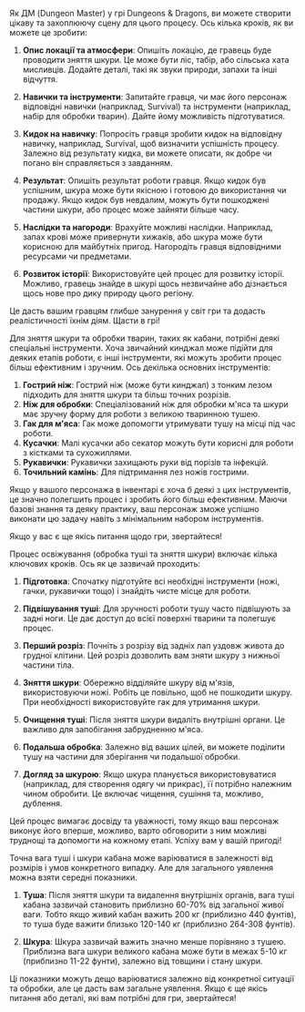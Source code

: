 
Як ДМ (Dungeon Master) у грі Dungeons & Dragons, ви можете створити цікаву та захоплюючу сцену для цього процесу. Ось кілька кроків, як ви можете це зробити:

1. **Опис локації та атмосфери**: Опишіть локацію, де гравець буде проводити зняття шкури. Це може бути ліс, табір, або сільська хата мисливців. Додайте деталі, такі як звуки природи, запахи та інші відчуття.

2. **Навички та інструменти**: Запитайте гравця, чи має його персонаж відповідні навички (наприклад, Survival) та інструменти (наприклад, набір для обробки тварин). Дайте йому можливість підготуватися.

3. **Кидок на навичку**: Попросіть гравця зробити кидок на відповідну навичку, наприклад, Survival, щоб визначити успішність процесу. Залежно від результату кидка, ви можете описати, як добре чи погано він справляється з завданням.

4. **Результат**: Опишіть результат роботи гравця. Якщо кидок був успішним, шкура може бути якісною і готовою до використання чи продажу. Якщо кидок був невдалим, можуть бути пошкоджені частини шкури, або процес може зайняти більше часу.

5. **Наслідки та нагороди**: Врахуйте можливі наслідки. Наприклад, запах крові може привернути хижаків, або шкура може бути корисною для майбутніх пригод. Нагородіть гравця відповідними ресурсами чи предметами.

6. **Розвиток історії**: Використовуйте цей процес для розвитку історії. Можливо, гравець знайде в шкурі щось незвичайне або дізнається щось нове про дику природу цього регіону.

Це дасть вашим гравцям глибше занурення у світ гри та додасть реалістичності їхнім діям. Щасти в грі!


Для зняття шкури та обробки тварин, таких як кабани, потрібні деякі спеціальні інструменти. Хоча звичайний кинджал може підійти для деяких етапів роботи, є інші інструменти, які можуть зробити процес більш ефективним і зручним. Ось декілька основних інструментів:

1. **Гострий ніж**: Гострий ніж (може бути кинджал) з тонким лезом підходить для зняття шкури та більш точних розрізів.
2. **Ніж для обробки**: Спеціалізований ніж для обробки м'яса та шкури має зручну форму для роботи з великою тваринною тушею.
3. **Гак для м'яса**: Гак може допомогти утримувати тушу на місці під час роботи.
4. **Кусачки**: Малі кусачки або секатор можуть бути корисні для роботи з кістками та сухожиллями.
5. **Рукавички**: Рукавички захищають руки від порізів та інфекцій.
6. **Точильний камінь**: Для підтримання лез ножів гострими.

Якщо у вашого персонажа в інвентарі є хоча б деякі з цих інструментів, це значно полегшить процес і зробить його більш ефективним. Маючи базові знання та деяку практику, ваш персонаж зможе успішно виконати цю задачу навіть з мінімальним набором інструментів.

Якщо у вас є ще якісь питання щодо гри, звертайтеся!



Процес освіжування (обробка туші та зняття шкури) включає кілька ключових кроків. Ось як це зазвичай проходить:

1. **Підготовка**: Спочатку підготуйте всі необхідні інструменти (ножі, гачки, рукавички тощо) і знайдіть чисте місце для роботи.

2. **Підвішування туші**: Для зручності роботи тушу часто підвішують за задні ноги. Це дає доступ до всієї поверхні тварини та полегшує процес.

3. **Перший розріз**: Почніть з розрізу від задніх лап уздовж живота до грудної клітини. Цей розріз дозволить вам зняти шкуру з нижньої частини тіла.

4. **Зняття шкури**: Обережно відділяйте шкуру від м'язів, використовуючи ножі. Робіть це повільно, щоб не пошкодити шкуру. При необхідності використовуйте гак для утримання шкури.

5. **Очищення туші**: Після зняття шкури видаліть внутрішні органи. Це важливо для запобігання забрудненню м'яса.

6. **Подальша обробка**: Залежно від ваших цілей, ви можете поділити тушу на частини для зберігання чи подальшої обробки.

7. **Догляд за шкурою**: Якщо шкура планується використовуватися (наприклад, для створення одягу чи прикрас), її потрібно належним чином обробити. Це включає чищення, сушіння та, можливо, дублення.

Цей процес вимагає досвіду та уважності, тому якщо ваш персонаж виконує його вперше, можливо, варто обговорити з ним можливі труднощі та допомогти на кожному етапі. Успіху вам у вашій пригоді!


Точна вага туші і шкури кабана може варіюватися в залежності від розмірів і умов конкретного випадку. Але для загального уявлення можна взяти середні показники.

1. **Туша**: Після зняття шкури та видалення внутрішніх органів, вага туші кабана зазвичай становить приблизно 60-70% від загальної живої ваги. Тобто якщо живий кабан важить 200 кг (приблизно 440 фунтів), то туша буде важити близько 120-140 кг (приблизно 264-308 фунтів).

2. **Шкура**: Шкура зазвичай важить значно менше порівняно з тушею. Приблизна вага шкури великого кабана може бути в межах 5-10 кг (приблизно 11-22 фунти), залежно від товщини і стану шкури.

Ці показники можуть дещо варіюватися залежно від конкретної ситуації та обробки, але це дасть вам загальне уявлення. Якщо є ще якісь питання або деталі, які вам потрібні для гри, звертайтеся!